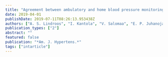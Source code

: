 ```yaml
---
title: "Agreement between ambulatory and home blood pressure monitoring in detecting night-time hypertension and nondipping patterns in the general population"
date: 2019-04-01
publishDate: 2019-07-11T08:26:13.953438Z
authors: ["A. S. Lindroos", "I. Kantola", "V. Salomaa", "E. P. Juhanoja", "S. S. SivEN", "P. Jousilahti", "A. M. Jula", "T. J. Niiranen"]
publication_types: ["2"]
abstract: ""
featured: false
publication: "*Am. J. Hypertens.*"
tags: ["intarticle"]
---
```


